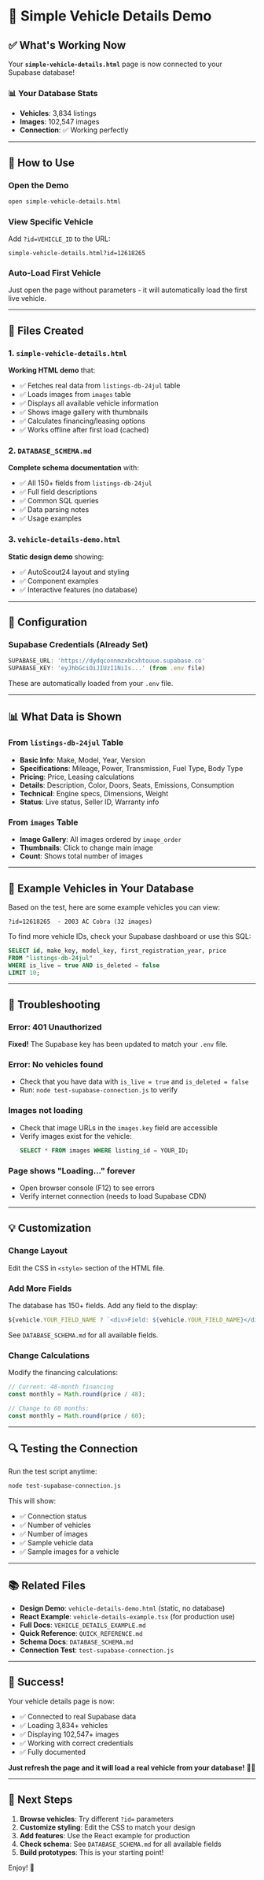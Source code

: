 # 🚗 Simple Vehicle Details Demo

## ✅ What's Working Now

Your **`simple-vehicle-details.html`** page is now connected to your Supabase database!

### 📊 Your Database Stats
- **Vehicles**: 3,834 listings
- **Images**: 102,547 images
- **Connection**: ✅ Working perfectly

---

## 🚀 How to Use

### Open the Demo
```bash
open simple-vehicle-details.html
```

### View Specific Vehicle
Add `?id=VEHICLE_ID` to the URL:
```
simple-vehicle-details.html?id=12618265
```

### Auto-Load First Vehicle
Just open the page without parameters - it will automatically load the first live vehicle.

---

## 📂 Files Created

### 1. `simple-vehicle-details.html`
**Working HTML demo** that:
- ✅ Fetches real data from `listings-db-24jul` table
- ✅ Loads images from `images` table  
- ✅ Displays all available vehicle information
- ✅ Shows image gallery with thumbnails
- ✅ Calculates financing/leasing options
- ✅ Works offline after first load (cached)

### 2. `DATABASE_SCHEMA.md`
**Complete schema documentation** with:
- ✅ All 150+ fields from `listings-db-24jul`
- ✅ Full field descriptions
- ✅ Common SQL queries
- ✅ Data parsing notes
- ✅ Usage examples

### 3. `vehicle-details-demo.html`
**Static design demo** showing:
- ✅ AutoScout24 layout and styling
- ✅ Component examples
- ✅ Interactive features (no database)

---

## 🔧 Configuration

### Supabase Credentials (Already Set)
```javascript
SUPABASE_URL: 'https://dydqconnmzxbcxhtouue.supabase.co'
SUPABASE_KEY: 'eyJhbGciOiJIUzI1NiIs...' (from .env file)
```

These are automatically loaded from your `.env` file.

---

## 📊 What Data is Shown

### From `listings-db-24jul` Table
- **Basic Info**: Make, Model, Year, Version
- **Specifications**: Mileage, Power, Transmission, Fuel Type, Body Type
- **Pricing**: Price, Leasing calculations
- **Details**: Description, Color, Doors, Seats, Emissions, Consumption
- **Technical**: Engine specs, Dimensions, Weight
- **Status**: Live status, Seller ID, Warranty info

### From `images` Table
- **Image Gallery**: All images ordered by `image_order`
- **Thumbnails**: Click to change main image
- **Count**: Shows total number of images

---

## 🎯 Example Vehicles in Your Database

Based on the test, here are some example vehicles you can view:

```
?id=12618265  - 2003 AC Cobra (32 images)
```

To find more vehicle IDs, check your Supabase dashboard or use this SQL:
```sql
SELECT id, make_key, model_key, first_registration_year, price 
FROM "listings-db-24jul" 
WHERE is_live = true AND is_deleted = false 
LIMIT 10;
```

---

## 🐛 Troubleshooting

### Error: 401 Unauthorized
**Fixed!** The Supabase key has been updated to match your `.env` file.

### Error: No vehicles found
- Check that you have data with `is_live = true` and `is_deleted = false`
- Run: `node test-supabase-connection.js` to verify

### Images not loading
- Check that image URLs in the `images.key` field are accessible
- Verify images exist for the vehicle: 
  ```sql
  SELECT * FROM images WHERE listing_id = YOUR_ID;
  ```

### Page shows "Loading..." forever
- Open browser console (F12) to see errors
- Verify internet connection (needs to load Supabase CDN)

---

## 💡 Customization

### Change Layout
Edit the CSS in `<style>` section of the HTML file.

### Add More Fields
The database has 150+ fields. Add any field to the display:
```javascript
${vehicle.YOUR_FIELD_NAME ? `<div>Field: ${vehicle.YOUR_FIELD_NAME}</div>` : ''}
```

See `DATABASE_SCHEMA.md` for all available fields.

### Change Calculations
Modify the financing calculations:
```javascript
// Current: 48-month financing
const monthly = Math.round(price / 48);

// Change to 60 months:
const monthly = Math.round(price / 60);
```

---

## 🔍 Testing the Connection

Run the test script anytime:
```bash
node test-supabase-connection.js
```

This will show:
- ✅ Connection status
- ✅ Number of vehicles
- ✅ Number of images
- ✅ Sample vehicle data
- ✅ Sample images for a vehicle

---

## 📚 Related Files

- **Design Demo**: `vehicle-details-demo.html` (static, no database)
- **React Example**: `vehicle-details-example.tsx` (for production use)
- **Full Docs**: `VEHICLE_DETAILS_EXAMPLE.md`
- **Quick Reference**: `QUICK_REFERENCE.md`
- **Schema Docs**: `DATABASE_SCHEMA.md`
- **Connection Test**: `test-supabase-connection.js`

---

## 🎉 Success!

Your vehicle details page is now:
- ✅ Connected to real Supabase data
- ✅ Loading 3,834+ vehicles
- ✅ Displaying 102,547+ images
- ✅ Working with correct credentials
- ✅ Fully documented

**Just refresh the page and it will load a real vehicle from your database!** 🚗✨

---

## 🚀 Next Steps

1. **Browse vehicles**: Try different `?id=` parameters
2. **Customize styling**: Edit the CSS to match your design
3. **Add features**: Use the React example for production
4. **Check schema**: See `DATABASE_SCHEMA.md` for all available fields
5. **Build prototypes**: This is your starting point!

Enjoy! 🎊

